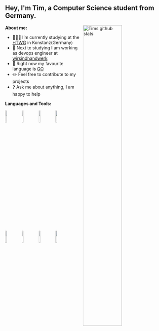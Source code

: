 <!-- Your title -->
## Hey, I'm Tim, a Computer Science student from Germany.


**About me:**
<img width="50%" align="right" alt="Tims github stats" src="https://github-readme-stats.vercel.app/api?username=tim-koehler&show_icons=true&hide_border=true" />

- 👨🏽‍💻 I’m currently studying at the [HTWG](https://github.com/htwg) in Konstanz(Germany)
- :wrench: Next to studying I am working as devops engineer at [wirsindhandwerk](https://github.com/wirsindhandwerk)
- 💬 Right now my favourite language is [GO](https://github.com/golang/go)
- :pencil2: Feel free to contribute to my projects
- :question: Ask me about anything, I am happy to help

**Languages and Tools:** 
<p>
  <code><img width="10%" src="https://www.vectorlogo.zone/logos/linux/linux-ar21.svg"></code>
  <code><img width="10%" src="https://www.vectorlogo.zone/logos/docker/docker-ar21.svg"></code>
  <code><img width="10%" src="https://www.vectorlogo.zone/logos/kubernetes/kubernetes-ar21.svg"></code>
  <code><img width="10%" src="https://www.vectorlogo.zone/logos/golang/golang-ar21.svg"></code>
  <code><img width="10%" src="https://www.vectorlogo.zone/logos/java/java-ar21.svg"></code>
  <code><img width="10%" src="https://www.vectorlogo.zone/logos/amazon_aws/amazon_aws-ar21.svg"></code>
  <code><img width="10%" src="https://www.vectorlogo.zone/logos/jenkins/jenkins-ar21.svg"></code>
  <code><img width="10%" src="https://www.vectorlogo.zone/logos/visualstudio_code/visualstudio_code-ar21.svg"></code>
</p>

